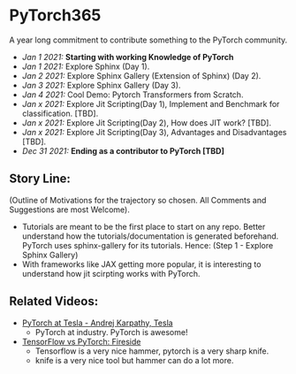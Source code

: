 # PyTorch365

A year long commitment to contribute something to the PyTorch community.
- *Jan 1 2021:* **Starting with working Knowledge of PyTorch**
- *Jan 1 2021:* Explore Sphinx (Day 1). 
- *Jan 2 2021:* Explore Sphinx Gallery (Extension of Sphinx) (Day 2). 
- *Jan 3 2021:* Explore Sphinx Gallery (Day 3). 
- *Jan 4 2021:* Cool Demo: Pytorch Transformers from Scratch. 
- *Jan x 2021:* Explore Jit Scripting(Day 1), Implement and Benchmark for classification. [TBD]. 
- *Jan x 2021:* Explore Jit Scripting(Day 2), How does JIT work? [TBD]. 
- *Jan x 2021:* Explore Jit Scripting(Day 3), Advantages and Disadvantages [TBD]. 
- *Dec 31 2021:* **Ending as a contributor to PyTorch [TBD]**


## Story Line:

(Outline of Motivations for the trajectory so chosen. All Comments and Suggestions are most Welcome). 
- Tutorials are meant to be the first place to start on any repo. Better understand how the tutorials/documentation is generated beforehand. PyTorch uses sphinx-gallery for its tutorials. Hence: (Step 1 - Explore Sphinx Gallery)
- With frameworks like JAX getting more popular, it is interesting to understand how jit scirpting works with PyTorch. 



## Related Videos: 

- [PyTorch at Tesla - Andrej Karpathy, Tesla](https://www.youtube.com/watch?v=oBklltKXtDE&t=24s)
    - PyTorch at industry. PyTorch is awesome! 
- [TensorFlow vs PyTorch: Fireside](https://www.youtube.com/watch?v=_Ir0ZLpFQWI)
    - Tensorflow is a very nice hammer, pytorch is a very sharp knife. 
    - knife is a very nice tool but hammer can do a lot more. 
    


